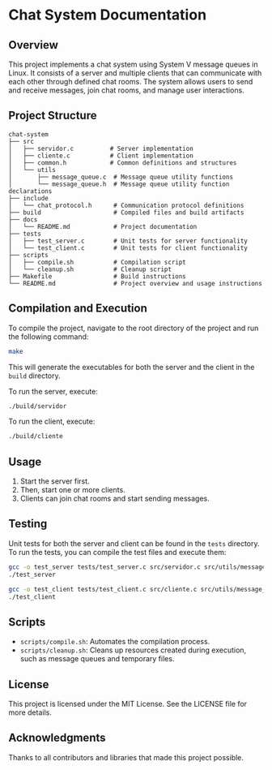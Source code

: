 # Chat System Documentation

## Overview
This project implements a chat system using System V message queues in Linux. It consists of a server and multiple clients that can communicate with each other through defined chat rooms. The system allows users to send and receive messages, join chat rooms, and manage user interactions.

## Project Structure
```
chat-system
├── src
│   ├── servidor.c          # Server implementation
│   ├── cliente.c           # Client implementation
│   ├── common.h            # Common definitions and structures
│   └── utils
│       ├── message_queue.c  # Message queue utility functions
│       └── message_queue.h  # Message queue utility function declarations
├── include
│   └── chat_protocol.h      # Communication protocol definitions
├── build                    # Compiled files and build artifacts
├── docs
│   └── README.md            # Project documentation
├── tests
│   ├── test_server.c        # Unit tests for server functionality
│   └── test_client.c        # Unit tests for client functionality
├── scripts
│   ├── compile.sh           # Compilation script
│   └── cleanup.sh           # Cleanup script
├── Makefile                 # Build instructions
└── README.md                # Project overview and usage instructions
```

## Compilation and Execution
To compile the project, navigate to the root directory of the project and run the following command:

```bash
make
```

This will generate the executables for both the server and the client in the `build` directory.

To run the server, execute:

```bash
./build/servidor
```

To run the client, execute:

```bash
./build/cliente
```

## Usage
1. Start the server first.
2. Then, start one or more clients.
3. Clients can join chat rooms and start sending messages.

## Testing
Unit tests for both the server and client can be found in the `tests` directory. To run the tests, you can compile the test files and execute them:

```bash
gcc -o test_server tests/test_server.c src/servidor.c src/utils/message_queue.c
./test_server

gcc -o test_client tests/test_client.c src/cliente.c src/utils/message_queue.c
./test_client
```

## Scripts
- `scripts/compile.sh`: Automates the compilation process.
- `scripts/cleanup.sh`: Cleans up resources created during execution, such as message queues and temporary files.

## License
This project is licensed under the MIT License. See the LICENSE file for more details.

## Acknowledgments
Thanks to all contributors and libraries that made this project possible.